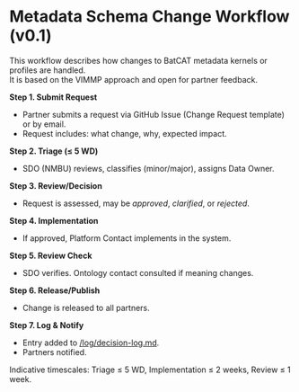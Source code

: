 # Metadata Schema Change Workflow (v0.1)

This workflow describes how changes to BatCAT metadata kernels or profiles are handled.  
It is based on the VIMMP approach and open for partner feedback.

**Step 1. Submit Request**  
- Partner submits a request via GitHub Issue (Change Request template) or by email.  
- Request includes: what change, why, expected impact.

**Step 2. Triage (≤ 5 WD)**  
- SDO (NMBU) reviews, classifies (minor/major), assigns Data Owner.

**Step 3. Review/Decision**  
- Request is assessed, may be *approved*, *clarified*, or *rejected*.

**Step 4. Implementation**  
- If approved, Platform Contact implements in the system.

**Step 5. Review Check**  
- SDO verifies. Ontology contact consulted if meaning changes.

**Step 6. Release/Publish**  
- Change is released to all partners.

**Step 7. Log & Notify**  
- Entry added to [/log/decision-log.md](../log/decision-log.md).  
- Partners notified.

Indicative timescales: Triage ≤ 5 WD, Implementation ≤ 2 weeks, Review ≤ 1 week.
